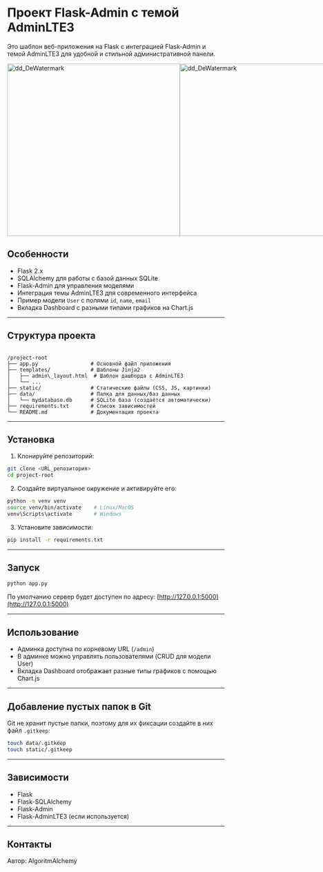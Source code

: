 # Проект Flask-Admin с темой AdminLTE3

Это шаблон веб-приложения на Flask с интеграцией Flask-Admin и темой AdminLTE3 для удобной и стильной административной
панели.



<div style="display: flex; justify-content: space-between; max-width: 820px; margin: 0 auto;">
  <img src="https://github.com/user-attachments/assets/889fd8f1-129a-4d5b-aa67-ee189fded0f1" alt="dd_DeWatermark" width="400" />
  <img src="https://github.com/user-attachments/assets/d4e852e4-8538-48d9-a44c-95f08f29661a" alt="dd_DeWatermark" width="400" />
</div>

## Особенности

- Flask 2.x
- SQLAlchemy для работы с базой данных SQLite
- Flask-Admin для управления моделями
- Интеграция темы AdminLTE3 для современного интерфейса
- Пример модели `User` с полями `id`, `name`, `email`
- Вкладка Dashboard с разными типами графиков на Chart.js

---

## Структура проекта

```

/project-root
├── app.py                 # Основной файл приложения
├── templates/             # Шаблоны Jinja2
│   ├── admin\_layout.html  # Шаблон дашборда с AdminLTE3
│   └── ...
├── static/                # Статические файлы (CSS, JS, картинки)
├── data/                  # Папка для данных/баз данных
│   └── mydatabase.db      # SQLite база (создаётся автоматически)
├── requirements.txt       # Список зависимостей
└── README.md              # Документация проекта

````

---

## Установка

1. Клонируйте репозиторий:

```bash
git clone <URL_репозитория>
cd project-root
````

2. Создайте виртуальное окружение и активируйте его:

```bash
python -m venv venv
source venv/bin/activate    # Linux/MacOS
venv\Scripts\activate       # Windows
```

3. Установите зависимости:

```bash
pip install -r requirements.txt
```

---

## Запуск

```bash
python app.py
```

По умолчанию сервер будет доступен по адресу: [http://127.0.0.1:5000](http://127.0.0.1:5000)

---

## Использование

* Админка доступна по корневому URL (`/admin`)
* В админке можно управлять пользователями (CRUD для модели User)
* Вкладка Dashboard отображает разные типы графиков с помощью Chart.js

---

## Добавление пустых папок в Git

Git не хранит пустые папки, поэтому для их фиксации создайте в них файл `.gitkeep`:

```bash
touch data/.gitkeep
touch static/.gitkeep
```

---

## Зависимости

* Flask
* Flask-SQLAlchemy
* Flask-Admin
* Flask-AdminLTE3 (если используется)

---

## Контакты

Автор: AlgoritmAlchemy
